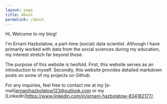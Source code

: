 ```yaml
---
layout: page
title: About
permalink: /about
---
```


Hi, Welcome to my blog!

I'm Ernani Hazbolatow, a part-time (social) data scientist. Although I have primarily worked with data from the social sciences during my education, my interest stretch far beyond those. 

The purpose of this website is twofold. First, this website serves as an introduction to myself. Secondly, this website provides detailed markdown posts on some of my projects on Github.

For any inquiries, feel free to contact me at my [e-mail]<ernanihazbolatow123@outlook.com> or my [LinkedIn]<https://www.linkedin.com/in/ernani-hazbolatow-834182177/>.

